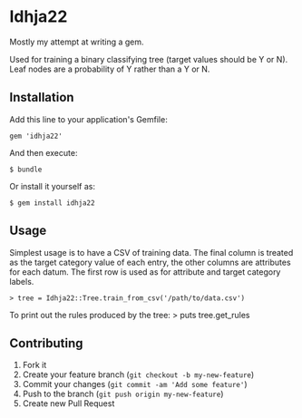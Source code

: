 # Idhja22

Mostly my attempt at writing a gem.

Used for training a binary classifying tree (target values should be Y or N). Leaf nodes are a probability of Y rather than a Y or N.

## Installation

Add this line to your application's Gemfile:

    gem 'idhja22'

And then execute:

    $ bundle

Or install it yourself as:

    $ gem install idhja22

## Usage

Simplest usage is to have a CSV of training data. The final column is treated as the target category value of each entry, the other columns are attributes for each datum. The first row is used as for attribute and target category labels.

    > tree = Idhja22::Tree.train_from_csv('/path/to/data.csv')

To print out the rules produced by the tree:
    > puts tree.get_rules

## Contributing

1. Fork it
2. Create your feature branch (`git checkout -b my-new-feature`)
3. Commit your changes (`git commit -am 'Add some feature'`)
4. Push to the branch (`git push origin my-new-feature`)
5. Create new Pull Request
